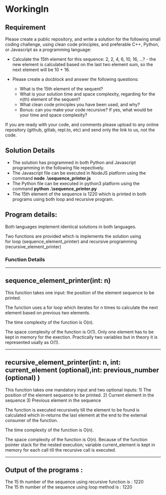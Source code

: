 # WorkingIn

## Requirement

Please create a public repository, and write a solution for the following small coding challenge, using clean code principles, and preferable C++, Python, or Javascript as a programming language:

 - Calculate the 15th element for this sequence: 2, 2, 4, 6, 10, 16, ...? - the new element is calculated based on the last two element sum, so the next element will be 10 + 16.

 - Please create a docblock and answer the following questions:
   - What is the 15th element of the sequent?
   - What is your solution time and space complexity, regarding for the n(th) element of the sequent?
   - What clean code principles you have been used, and why?
   - Bonus: can you make your code recursive? If yes, what would be your time and space complexity?

If you are ready with your code, and comments please upload to any online repository (github, gitlab, repl.to, etc) and send only the link to us, not the code.

## Solution Details

 - The solution has programmed in both Python and Javascript programming in the following file repectively.
 - The Javascript file can be executed in NodeJS platform using the command **node .\sequence_printer.js**
 - The Python file can be executed in python3 platform using the command **python .\sequence_printer.py**
 - The 15th element of the sequence is 1220 which is printed in both programs using both loop and recursive program.

## Program details:

Both languages implement identical solutions in both languages. <br>

Two functions are provided which is implements the solution using <br>
for loop (sequence_element_printer) 
and recursive programming (recursive_element_printer)
### Function Details
-----------------------------------------------------------------------------------------------------
sequence_element_printer(int: n)
----------------------------------------------------------------------------------------------------- 

This function takes one input: the position of the element sequence to be printed.

The function uses a for loop which iterates for n times to calculate the 
next element based on previous two elements.

The time complexity of the function is O(n).

The space complexity of the function is O(1).
Only one element has to be kept in memory for the exection. 
Practically two variables but in theory it is represented usally as O(1).

-----------------------------------------------------------------------------------------------------
recursive_element_printer(int: n, int: current_element (optional),int: previous_number (optional) )
----------------------------------------------------------------------------------------------------- 

This function takes one mandatory input and two optional inputs: 
    1) The position of the element sequence to be printed.
    2) Current element in the sequence
    3) Previous element in the sequence

The function is executed recursively till the element to be found is calculated 
which in-returns the last element at the end to the external consumer of the function.

The time complexity of the function is O(n).

The space complexity of the function is O(n).
Because of the function pointer stack for the nested execution; 
variable current_element is kept in memory for each call till the recursive call is executed.

-----------------------------------------------------------------------------------------------------

## Output of the programs :
The  15 th number of the sequence using recursive function is :  1220 <br>
The  15 th number of the sequence using loop method is :  1220 <br>
